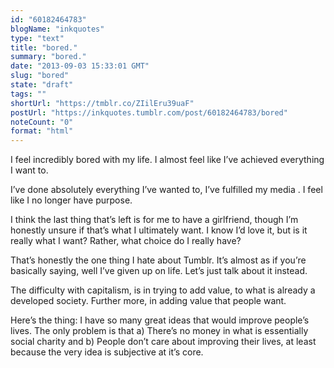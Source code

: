 ```yaml
---
id: "60182464783"
blogName: "inkquotes"
type: "text"
title: "bored."
summary: "bored."
date: "2013-09-03 15:33:01 GMT"
slug: "bored"
state: "draft"
tags: ""
shortUrl: "https://tmblr.co/ZIilEru39uaF"
postUrl: "https://inkquotes.tumblr.com/post/60182464783/bored"
noteCount: "0"
format: "html"
---
```


I feel incredibly bored with my life. I almost feel like I’ve achieved everything I want to. 

I’ve done absolutely everything I’ve wanted to, I’ve fulfilled my media . I feel like I no longer have purpose. 

I think the last thing that’s left is for me to have a girlfriend, though I’m honestly unsure if that’s what I ultimately want. I know I’d love it, but is it really what I want? Rather, what choice do I really have?

That’s honestly the one thing I hate about Tumblr. It’s almost as if you’re basically saying, well I’ve given up on life. Let’s just talk about it instead. 

The difficulty with capitalism, is in trying to add value, to what is already a developed society. Further more, in adding value that people want. 

Here’s the thing: I have so many great ideas that would improve people’s lives. The only problem is that a) There’s no money in what is essentially social charity and b) People don’t care about improving their lives, at least because the very idea is subjective at it’s core.